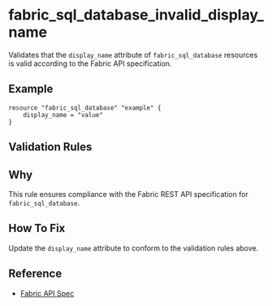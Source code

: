 # fabric_sql_database_invalid_display_name

Validates that the `display_name` attribute of `fabric_sql_database` resources is valid according to the Fabric API specification.

## Example

```hcl
resource "fabric_sql_database" "example" {
    display_name = "value"
}
```

## Validation Rules



## Why

This rule ensures compliance with the Fabric REST API specification for `fabric_sql_database`.

## How To Fix

Update the `display_name` attribute to conform to the validation rules above.

## Reference

- [Fabric API Spec](https://github.com/microsoft/fabric-rest-api-specs/tree/main/sqlDatabase/definitions.json)
